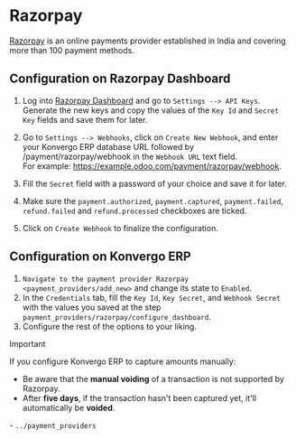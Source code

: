 # Razorpay

[Razorpay](https://razorpay.com/) is an online payments provider
established in India and covering more than 100 payment methods.

## Configuration on Razorpay Dashboard

1.  Log into [Razorpay Dashboard](https://dashboard.razorpay.com/) and
    go to `Settings --> API Keys`. Generate the new keys and copy the
    values of the `Key Id` and `Secret Key` fields and save them for
    later.

2.  Go to `Settings --> Webhooks`, click on `Create New Webhook`, and
    enter your Konvergo ERP database URL followed by
    <span class="title-ref">/payment/razorpay/webhook</span> in the
    `Webhook URL` text field.  
    For example:
    <span class="title-ref">https://example.odoo.com/payment/razorpay/webhook</span>.

3.  Fill the `Secret` field with a password of your choice and save it
    for later.

4.  Make sure the `payment.authorized`, `payment.captured`,
    `payment.failed`, `refund.failed` and `refund.processed` checkboxes
    are ticked.

5.  Click on `Create Webhook` to finalize the configuration.

## Configuration on Konvergo ERP

1.  `Navigate to the payment provider Razorpay <payment_providers/add_new>`
    and change its state to `Enabled`.
2.  In the `Credentials` tab, fill the `Key Id`, `Key Secret`, and
    `Webhook Secret` with the values you saved at the step
    `payment_providers/razorpay/configure_dashboard`.
3.  Configure the rest of the options to your liking.

> [!IMPORTANT]
> If you configure Konvergo ERP to capture amounts manually:
>
> - Be aware that the **manual voiding** of a transaction is not
>   supported by Razorpay.
> - After **five days**, if the transaction hasn't been captured yet,
>   it'll automatically be **voided**.

<div class="seealso">

\- `../payment_providers`

</div>
